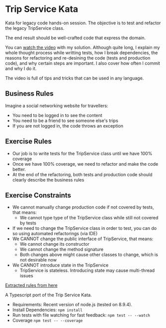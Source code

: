 # Trip Service Kata

Kata for legacy code hands-on session. The objective is to test and refactor the legacy TripService class.

The end result should be well-crafted code that express the domain.

You can [watch the video](https://www.youtube.com/watch?v=_NnElPO5BU0) with my solution. Although quite long, I explain my whole thought process while writting tests, how I break dependencies, the reasons for refactoring and re-desining the code (tests and production code), and why certain steps are important. I also cover how often I commit and why I do it.

The video is full of tips and tricks that can be used in any language.

## Business Rules

Imagine a social networking website for travellers:

- You need to be logged in to see the content
- You need to be a friend to see someone else's trips
- If you are not logged in, the code throws an exception

## Exercise Rules

- Our job is to write tests for the TripService class until we have 100% coverage
- Once we have 100% coverage, we need to refactor and make the code better.
- At the end of the refactoring, both tests and production code should clearly describe the business rules

## Exercise Constraints

- We cannot manually change production code if not covered by tests, that means:
  - We cannot type type of the TripService class while still not covered by tests
- If we need to change the TripService class in order to test, you can do so using automated refactorings (via IDE)
- We CANNOT change the public interface of TripService, that means:
  - We cannot change its constructor
  - We cannot change the method signature
  - Both changes above might cause other classes to change, which is not desirable now
- We CANNOT introduce state in the TripService
  - TripService is stateless. Introducing state may cause multi-thread issues

[Extracted rules from here](https://miro.com/app/board/uXjVOanLakQ=/)

A Typescript port of the Trip Service Kata.

- Requirements: Recent version of node.js (tested on 8.9.4).
- Install Dependencies: `npm install`
- Run tests with file watching for fast feedback: `npm test -- --watch`
- Coverage `npm test -- --coverage`
